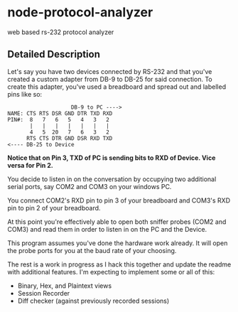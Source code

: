 node-protocol-analyzer
======================

web based rs-232 protocol analyzer

## Detailed Description

Let's say you have two devices connected by RS-232 and that you've created a custom adapter from DB-9 to DB-25 for said connection. To create this adapter, you've used a breadboard and spread out and labelled pins like so:

```
                    DB-9 to PC ---->
NAME: CTS RTS DSR GND DTR TXD RXD
PIN#:  8   7   6   5   4   3   2
       |   |   |   |   |   |   |
       4   5  20   7   6   3   2
      RTS CTS DTR GND DSR RXD TXD
<---- DB-25 to Device
```

**Notice that on Pin 3, TXD of PC is sending bits to RXD of Device. Vice versa for Pin 2.**

You decide to listen in on the conversation by occupying two additional serial ports, say COM2 and COM3 on your windows PC.

You connect COM2's RXD pin to pin 3 of your breadboard and COM3's RXD pin to pin 2 of your breadboard.

At this point you're effectively able to open both sniffer probes (COM2 and COM3) and read them in order to listen in on the PC and the Device.

This program assumes you've done the hardware work already. It will open the probe ports for you at the baud rate of your choosing.

The rest is a work in progress as I hack this together and update the readme with additional features. I'm expecting to implement some or all of this:

* Binary, Hex, and Plaintext views
* Session Recorder
* Diff checker (against previously recorded sessions)

